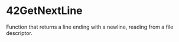 # 42GetNextLine
Function that returns a line ending with a newline, reading from a file descriptor.
